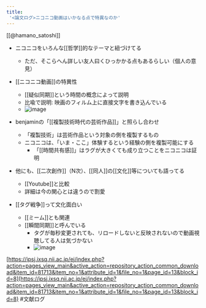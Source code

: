 ```yaml
---
title:
 '<論文ログ>ニコニコ動画はいかなる点で特異なのか'
---
```


[[@hamano_satoshi]]

- ニコニコをいろんな[[哲学]]的なテーマと紐づけてる
    - ただ、そこらへん詳しい友人曰くひっかかる点もあるらしい（個人の意見）

- [[ニコニコ動画]]の特異性
    - [[疑似同期]]という時間の概念によって説明
    - 比喩で説明: 映画のフィルム上に直接文字を書き込んでいる
    - ![image](https://gyazo.com/7633fc72d9482267d61116fc9148e229/thumb/1000)

- benjaminの「[[複製技術時代の芸術作品]]」と照らし合わせ
    - 「複製技術」は芸術作品という対象の側を複製するもの
    - ニコニコは、「いま・ここ」体験するという経験の側を複製可能にする
        - 「[[時間共有感]]」はラグが大きくても成り立つことをニコニコは証明

- 他にも、[[二次創作]]（N次）、[[同人]]の[[文化]]等についても語ってる
    - [[Youtube]]と比較
    - 詳細は今の関心とは違うので割愛

- [[タグ戦争]]って文化面白い
    - [[ミーム]]とも関連
    - [[瞬間同期]]と呼んでいる
        - タグが毎秒変更されても、リロードしないと反映されないので動画視聴してる人は気づかない
        - ![image](https://gyazo.com/c053bf5ba8a045672c0f96eb6a0422ff/thumb/1000)






[https://ipsj.ixsq.nii.ac.jp/ej/index.php?action=pages_view_main&active_action=repository_action_common_download&item_id=81713&item_no=1&attribute_id=1&file_no=1&page_id=13&block_id=8](https://ipsj.ixsq.nii.ac.jp/ej/index.php?action=pages_view_main&active_action=repository_action_common_download&item_id=81713&item_no=1&attribute_id=1&file_no=1&page_id=13&block_id=8)
#文献ログ
